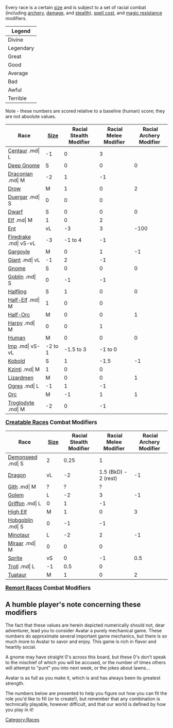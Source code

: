 Every race is a certain [size](:Racial_Size.md "wikilink") and is
subject to a set of racial combat (including
[archery](:Racial_Archery_Modifier.md "wikilink"),
[damage](:Racial_Damage_Modifier.md "wikilink"), and
[stealth](:Racial_Stealth_Modifier.md "wikilink")), [spell
cost](:Racial_Spell_Cost_Modifier.md "wikilink"), and [magic
resistance](:Racial_Magic_Resistance.md "wikilink") modifiers.

| Legend    |
|-----------|
| Divine    |
| Legendary |
| Great     |
| Good      |
| Average   |
| Bad       |
| Awful     |
| Terrible  |

Note - these numbers are scored relative to a baseline (human) score;
they are not absolute values.

| Race                                          |  [Size](Racial_Size.md "wikilink") |  Racial Stealth Modifier |  Racial Melee Modifier |  Racial Archery Modifier |
|-----------------------------------------------|------------------------------------|--------------------------|------------------------|--------------------------|
| [Centaur](Centaur "wikilink") .md\| L         | -1                                 | 0                        | 3                      |                          |
| [Deep Gnome](Deep_Gnome "wikilink")           | S                                  | 0                        | 0                      | 0                        |
| [Draconian](Draconian "wikilink") .md\| M     | -2                                 | 1                        | -1                     |                          |
| [Drow](Drow "wikilink")                       | M                                  | 1                        | 0                      | 2                        |
| [Duergar](Duergar "wikilink") .md\| S         | 0                                  | 0                        | 0                      |                          |
| [Dwarf](Dwarf "wikilink")                     | S                                  | 0                        | 0                      | 0                        |
| [Elf](Elf "wikilink") .md\| M                 | 1                                  | 0                        | 2                      |                          |
| [Ent](Ent "wikilink")                         | vL                                 | -3                       | 3                      | -100                     |
| [Firedrake](Firedrake "wikilink") .md\| vS-vL | -3                                 | -1 to 4                  | -1                     |                          |
| [Gargoyle](Gargoyle "wikilink")               | M                                  | 0                        | 1                      | -1                       |
| [Giant](Giant "wikilink") .md\| vL            | -1                                 | 2                        | -1                     |                          |
| [Gnome](Gnome "wikilink")                     | S                                  | 0                        | 0                      | 0                        |
| [Goblin](Goblin "wikilink") .md\| S           | 0                                  | -1                       | -1                     |                          |
| [Halfling](Halfling "wikilink")               | S                                  | 1                        | 0                      | 0                        |
| [Half-Elf](Half-Elf "wikilink") .md\| M       | 1                                  | 0                        | 0                      |                          |
| [Half-Orc](Half-Orc "wikilink")               | M                                  | 0                        | 0                      | 1                        |
| [Harpy](Harpy "wikilink") .md\| M             | 0                                  | 0                        | 1                      |                          |
| [Human](Human "wikilink")                     | M                                  | 0                        | 0                      | 0                        |
| [Imp](Imp "wikilink") .md\| vS-vL             | -2 to 1                            | -1.5 to 3                | -1 to 0                |                          |
| [Kobold](Kobold "wikilink")                   | S                                  | 1                        | -1.5                   | -1                       |
| [Kzinti](Kzinti "wikilink") .md\| M           | 1                                  | 0                        | 0                      |                          |
| [Lizardmen](Lizardmen "wikilink")             | M                                  | 0                        | 0                      | 1                        |
| [Ogres](Ogres "wikilink") .md\| L             | -1                                 | 1                        | -1                     |                          |
| [Orc](Orc "wikilink")                         | M                                  | -1                       | 1                      | 1                        |
| [Troglodyte](Troglodyte "wikilink") .md\| M   | -2                                 | 0                        | -1                     |                          |

<big>**[Creatable Races](:Category:_Creatable_Races.md "wikilink")
Combat Modifiers**</big>

<div style="clear: both;">
</div>

  

| Race                                      |  [Size](Racial_Size.md "wikilink") |  Racial Stealth Modifier |  Racial Melee Modifier |  Racial Archery Modifier |
|-------------------------------------------|------------------------------------|--------------------------|------------------------|--------------------------|
| [Demonseed](Demonseed "wikilink") .md\| S | 2                                  | 0.25                     | 1                      |                          |
| [Dragon](Dragon "wikilink")               | vL                                 | -2                       | 1.5 (BkD) - 2 (rest)   | -1                       |
| [Gith](Gith "wikilink") .md\| M           | ?                                  | ?                        | ?                      |                          |
| [Golem](Golem "wikilink")                 | L                                  | -2                       | 3                      | -1                       |
| [Griffon](Griffon "wikilink") .md\| L     | 0                                  | 1                        | -1                     |                          |
| [High Elf](High_Elf "wikilink")           | M                                  | 1                        | 0                      | 3                        |
| [Hobgoblin](Hobgoblin "wikilink") .md\| S | 0                                  | -1                       | -1                     |                          |
| [Minotaur](Minotaur "wikilink")           | L                                  | -2                       | 2                      | -1                       |
| [Miraar](Miraar "wikilink") .md\| M       | 0                                  | 0                        | 0                      |                          |
| [Sprite](Sprite "wikilink")               | vS                                 | 0                        | -1                     | 0.5                      |
| [Troll](Troll "wikilink") .md\| L         | -1                                 | 0.5                      | 0                      |                          |
| [Tuataur](Tuataur "wikilink")             | M                                  | 1                        | 0                      | 2                        |

<big>**[Remort Races](:Category:_Remort_Races "wikilink") Combat
Modifiers**</big>

## A humble player's note concerning these modifiers

The fact that these values are herein depicted numerically should not,
dear adventurer, lead you to consider Avatar a purely mechanical game.
These numbers do approximate several important game mechanics, but there
is so much more to Avatar to savor and enjoy. This game is rich in
flavor and heartily social.

A gnome may have straight 0's across this board, but these 0's don't
speak to the mischief of which you will be accused, or the number of
times others will attempt to "punt" you into next week, or the jokes
about lawns...

Avatar is as full as you make it, which is and has always been its
greatest strength.

The numbers below are presented to help you figure out how you can fit
the role you'd like to fill (or to create!), but remember that any
combination is technically playable, however difficult, and that our
world is defined by how you play in it!

[Category:Races](Category:Races "wikilink")

